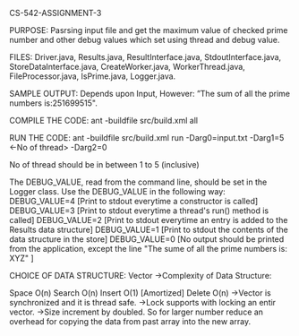 
CS-542-ASSIGNMENT-3

PURPOSE: Pasrsing input file and get the maximum value of checked prime number and other debug values which set using thread and debug value.

FILES: Driver.java, Results.java, ResultInterface.java, StdoutInterface.java, StoreDataInterface.java, CreateWorker.java, WorkerThread.java, FileProcessor.java, IsPrime.java, Logger.java.

SAMPLE OUTPUT: Depends upon Input, However:   ”The sum of all the prime numbers is:251699515".

COMPILE THE CODE: ant -buildfile src/build.xml all

RUN THE CODE: ant -buildfile src/build.xml run -Darg0=input.txt -Darg1=5 <-No of thread> -Darg2=0 <Debug Value>

No of thread should be in between 1 to 5 (inclusive)

The DEBUG_VALUE, read from the command line, should be set in the Logger class. 
Use the DEBUG_VALUE in the following way:
DEBUG_VALUE=4 [Print to stdout everytime a constructor is called] 
DEBUG_VALUE=3 [Print to stdout everytime a thread's run() method is called] 
DEBUG_VALUE=2 [Print to stdout everytime an entry is added to the Results data structure]
DEBUG_VALUE=1 [Print to stdout the contents of the data structure in the store] 
DEBUG_VALUE=0 [No output should be printed from the application, except the line "The sume of all the prime numbers is: XYZ" ]

CHOICE OF DATA STRUCTURE: Vector
->Complexity of Data Structure:
		
Space	O(n)
Search	O(n)
Insert	O(1) [Amortized]
Delete	O(n)
->Vector is synchronized and it is thread safe.
->Lock supports with locking an entir vector. 
->Size increment by doubled. So for larger number reduce an overhead for copying the data from past array into the new array.
